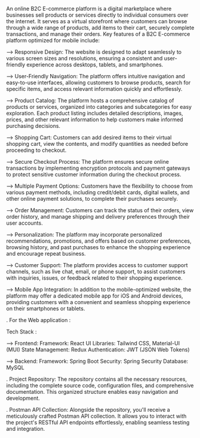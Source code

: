 An  online B2C E-commerce platform is a digital marketplace where businesses sell products or services directly to individual consumers over the internet. It serves as a virtual storefront where customers can browse through a wide range of products, add items to their cart, securely complete transactions, and manage their orders.
Key features of a B2C E-commerce platform optimized for mobile include:

--> Responsive Design: The website is designed to adapt seamlessly to various screen sizes and resolutions, ensuring a consistent and user-friendly experience across desktops, tablets, and smartphones.

--> User-Friendly Navigation: The platform offers intuitive navigation and easy-to-use interfaces, allowing customers to browse products, search for specific items, and access relevant information quickly and effortlessly.

--> Product Catalog: The platform hosts a comprehensive catalog of products or services, organized into categories and subcategories for easy exploration. Each product listing includes detailed descriptions, images, prices, and other relevant information to help customers make informed purchasing decisions.

--> Shopping Cart: Customers can add desired items to their virtual shopping cart, view the contents, and modify quantities as needed before proceeding to checkout.

--> Secure Checkout Process: The platform ensures secure online transactions by implementing encryption protocols and payment gateways to protect sensitive customer information during the checkout process.

--> Multiple Payment Options: Customers have the flexibility to choose from various payment methods, including credit/debit cards, digital wallets, and other online payment solutions, to complete their purchases securely.

--> Order Management: Customers can track the status of their orders, view order history, and manage shipping and delivery preferences through their user accounts.

--> Personalization: The platform may incorporate personalized recommendations, promotions, and offers based on customer preferences, browsing history, and past purchases to enhance the shopping experience and encourage repeat business.

--> Customer Support: The platform provides access to customer support channels, such as live chat, email, or phone support, to assist customers with inquiries, issues, or feedback related to their shopping experience.

--> Mobile App Integration: In addition to the mobile-optimized website, the platform may offer a dedicated mobile app for iOS and Android devices, providing customers with a convenient and seamless shopping experience on their smartphones or tablets.

. For the Web application : 

Tech Stack :

  --> Frontend:
          Framework: React
          UI Libraries: Tailwind CSS, Material-UI (MUI)
          State Management: Redux
          Authentication: JWT (JSON Web Tokens)
          

  --> Backend:
          Framework: Spring Boot
          Security: Spring Security
          Database: MySQL


. Project Repository: The repository contains all the necessary resources, including the complete source code, configuration files, and comprehensive documentation. This organized structure enables easy navigation and development.

. Postman API Collection: Alongside the repository, you'll receive a meticulously crafted Postman API collection. It allows you to interact with the project's RESTful API endpoints effortlessly, enabling seamless testing and integration.
